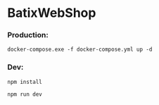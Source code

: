 # BatixWebShop

### Production:
```
docker-compose.exe -f docker-compose.yml up -d
```
### Dev:
```
npm install
```
```
npm run dev
```

